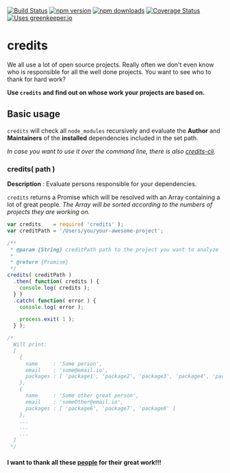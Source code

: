[![Build Status](http://img.shields.io/travis/stefanjudis/credits.svg?style=flat)](https://travis-ci.org/stefanjudis/credits) [![npm version](http://img.shields.io/npm/v/credits.svg?style=flat)](https://www.npmjs.org/package/credits) [![npm downloads](http://img.shields.io/npm/dm/credits.svg?style=flat)](https://www.npmjs.org/package/credits) [![Coverage Status](http://img.shields.io/coveralls/stefanjudis/credits.svg?style=flat)](https://coveralls.io/r/stefanjudis/credits?branch=master) [![Uses greenkeeper.io](https://img.shields.io/badge/Uses-greenkeeper.io-green.svg)](http://greenkeeper.io/)

# credits

We all use a lot of open source projects. Really often we don't even know who is responsible for all the well done projects. You want to see who to thank for hard work?

**Use `credits` and find out on whose work your projects are based on.**

## Basic usage

`credits` will check all `node_modules` recursively and evaluate the **Author** and **Maintainers** of the **installed** dependencies included in the set path.

*In case you want to use it over the command line, there is also [credits-cli](https://github.com/stefanjudis/credits-cli).*

### credits( path )

**Description** : Evaluate persons responsible for your dependencies.

`credits` returns a Promise which will be resolved with an Array containing a lot of great people.
*The Array will be sorted according to the numbers of projects they are working on.*

```javascript
var credits    = require( 'credits' );
var creditPath = '/Users/you/your-awesome-project';

/**
 * @param {String} creditPath path to the project you want to analyze
 *
 * @return {Promise}
 */
credits( creditPath )
  .then( function( credits ) {
    console.log( credits );
  } )
  .catch( function( error ) {
    console.log( error );

    process.exit( 1 );
  } );

/*
  Will print:
  [
    {
      name     : 'Some person',
      email    : 'some@email.io',
      packages : [ 'package1', 'package2', 'package3', 'package4', 'package5']
    },
    {
      name     : 'Some other great person',
      email    : 'someOther@email.io',
      packages : [ 'package6', 'package7', 'package8' ]
    },
    ...
    ...
    ...
  ]
 */
```

#### I want to thank all these [people](./THANKS.md) for their great work!!!
